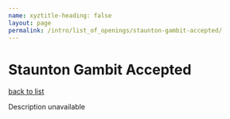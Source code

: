 ```yaml
---
name: xyztitle-heading: false
layout: page
permalink: /intro/list_of_openings/staunton-gambit-accepted/
---
```


# Staunton Gambit Accepted

[back to list](../../list_of_openings)

Description unavailable